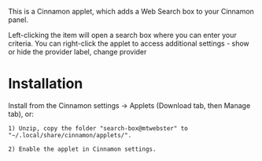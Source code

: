 This is a Cinnamon applet, which adds a Web Search box to your Cinnamon panel.

Left-clicking the item will open a search box where you can enter your criteria.
You can right-click the applet to access additional settings - show or hide the provider label, change provider

Installation
================
Install from the Cinnamon settings -> Applets (Download tab, then Manage tab), or:

	1) Unzip, copy the folder "search-box@mtwebster" to "~/.local/share/cinnamon/applets/".
	
	2) Enable the applet in Cinnamon settings.
